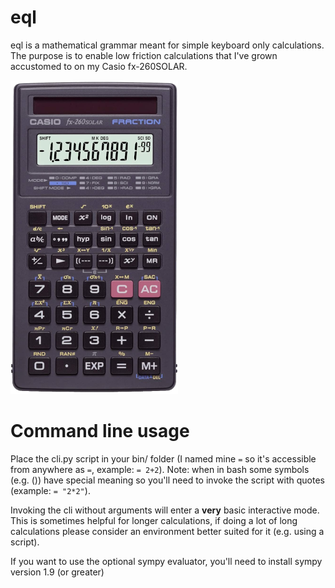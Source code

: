 eql
=======

eql is a mathematical grammar meant for simple keyboard only calculations. The purpose is to enable low friction calculations that I've grown accustomed to on my Casio fx-260SOLAR.

![Casio fx-260SOLAR calculator](https://github.com/CalebJohn/eql/blob/master/media/casio.png)

# Command line usage
Place the cli.py script in your bin/ folder (I named mine `=` so it's accessible from anywhere as `=`, example: `= 2+2`). Note: when in bash some symbols (e.g. \(\)) have special meaning so you'll need to invoke the script with quotes (example: `= "2*2"`).

Invoking the cli without arguments will enter a **very** basic interactive mode. This is sometimes helpful for longer calculations, if doing a lot of long calculations please consider an environment better suited for it (e.g. using a script).

If you want to use the optional sympy evaluator, you'll need to install sympy version 1.9 (or greater)
